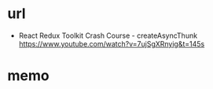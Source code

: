 # url

- React Redux Toolkit Crash Course - createAsyncThunk
  https://www.youtube.com/watch?v=7ujSgXRnyig&t=145s

# memo
